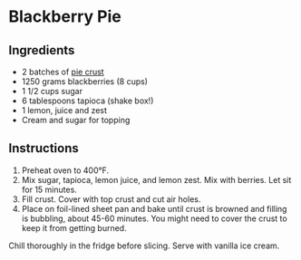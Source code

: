 # Blackberry Pie

## Ingredients

- 2 batches of [pie crust](pie-crust.md)
- 1250 grams blackberries (8 cups)
- 1 1/2 cups sugar
- 6 tablespoons tapioca (shake box!)
- 1 lemon, juice and zest
- Cream and sugar for topping

## Instructions

1. Preheat oven to 400°F.
2. Mix sugar, tapioca, lemon juice, and lemon zest. Mix with berries. Let sit for 15 minutes.
3. Fill crust. Cover with top crust and cut air holes.
4. Place on foil-lined sheet pan and bake until crust is browned and filling is bubbling, about 45-60 minutes. You might need to cover the crust to keep it from getting burned.

Chill thoroughly in the fridge before slicing. Serve with vanilla ice cream.
